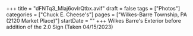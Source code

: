 +++
title = "dFNTq3_Mlaj6ovIrQtbx.avif"
draft = false
tags = ["Photos"]
categories = ["Chuck E. Cheese's"]
pages = ["Wilkes-Barre Township, PA (2120 Market Place)"]
startDate = ""
+++
Wilkes Barre's Exterior before addition of the 2.0 Sign (Taken 04/15/2023)
